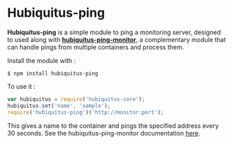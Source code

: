 # Hubiquitus-ping

**Hubiquitus-ping** is a simple module to ping a monitoring server, designed to used along with [**hubiquitus-ping-monitor**](https://github.com/hubiquitus-addons/hubiquitus-ping-monitor), a complementary module that can handle pings from multiple containers and process them.

Install the module with :

    $ npm install hubiquitus-ping

To use it :

```js
var hubiquitus = require('hubiquitus-core');
hubiquitus.set('name', 'sample');
require('hubiquitus-ping')('http://monitor:port');
```

This gives a name to the container and pings the specified address every 30 seconds.
See the hubiquitus-ping-monitor documentation [here](https://github.com/hubiquitus-addons/hubiquitus-ping-monitor).
